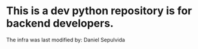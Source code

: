 # This is a dev python repository is for backend developers.
The infra was last modified by: Daniel Sepulvida